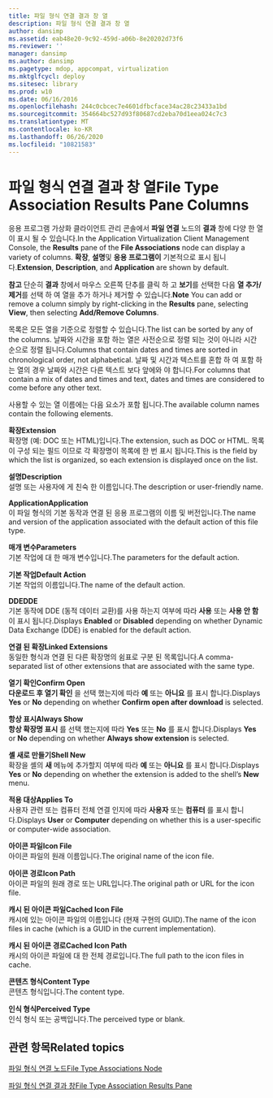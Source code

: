 ```yaml
---
title: 파일 형식 연결 결과 창 열
description: 파일 형식 연결 결과 창 열
author: dansimp
ms.assetid: eab48e20-9c92-459d-a06b-8e20202d73f6
ms.reviewer: ''
manager: dansimp
ms.author: dansimp
ms.pagetype: mdop, appcompat, virtualization
ms.mktglfcycl: deploy
ms.sitesec: library
ms.prod: w10
ms.date: 06/16/2016
ms.openlocfilehash: 244c0cbcec7e4601dfbcface34ac28c23433a1bd
ms.sourcegitcommit: 354664bc527d93f80687cd2eba70d1eea024c7c3
ms.translationtype: MT
ms.contentlocale: ko-KR
ms.lasthandoff: 06/26/2020
ms.locfileid: "10821583"
---
```

# <span data-ttu-id="aca4d-103">파일 형식 연결 결과 창 열</span><span class="sxs-lookup"><span data-stu-id="aca4d-103">File Type Association Results Pane Columns</span></span>


<span data-ttu-id="aca4d-104">응용 프로그램 가상화 클라이언트 관리 콘솔에서 **파일 연결** 노드의 **결과** 창에 다양 한 열이 표시 될 수 있습니다.</span><span class="sxs-lookup"><span data-stu-id="aca4d-104">In the Application Virtualization Client Management Console, the **Results** pane of the **File Associations** node can display a variety of columns.</span></span> <span data-ttu-id="aca4d-105">**확장**, **설명**및 **응용 프로그램이** 기본적으로 표시 됩니다.</span><span class="sxs-lookup"><span data-stu-id="aca4d-105">**Extension**, **Description**, and **Application** are shown by default.</span></span>

<span data-ttu-id="aca4d-106">**참고**  단순히 **결과** 창에서 마우스 오른쪽 단추를 클릭 하 고 **보기**를 선택한 다음 **열 추가/제거**를 선택 하 여 열을 추가 하거나 제거할 수 있습니다.</span><span class="sxs-lookup"><span data-stu-id="aca4d-106">**Note** You can add or remove a column simply by right-clicking in the **Results** pane, selecting **View**, then selecting **Add/Remove Columns**.</span></span>

 

<span data-ttu-id="aca4d-107">목록은 모든 열을 기준으로 정렬할 수 있습니다.</span><span class="sxs-lookup"><span data-stu-id="aca4d-107">The list can be sorted by any of the columns.</span></span> <span data-ttu-id="aca4d-108">날짜와 시간을 포함 하는 열은 사전순으로 정렬 되는 것이 아니라 시간 순으로 정렬 됩니다.</span><span class="sxs-lookup"><span data-stu-id="aca4d-108">Columns that contain dates and times are sorted in chronological order, not alphabetical.</span></span> <span data-ttu-id="aca4d-109">날짜 및 시간과 텍스트를 혼합 하 여 포함 하는 열의 경우 날짜와 시간은 다른 텍스트 보다 앞에와 야 합니다.</span><span class="sxs-lookup"><span data-stu-id="aca4d-109">For columns that contain a mix of dates and times and text, dates and times are considered to come before any other text.</span></span>

<span data-ttu-id="aca4d-110">사용할 수 있는 열 이름에는 다음 요소가 포함 됩니다.</span><span class="sxs-lookup"><span data-stu-id="aca4d-110">The available column names contain the following elements.</span></span>

<a href="" id="extension"></a>**<span data-ttu-id="aca4d-111">확장</span><span class="sxs-lookup"><span data-stu-id="aca4d-111">Extension</span></span>**  
<span data-ttu-id="aca4d-112">확장명 (예: DOC 또는 HTML)입니다.</span><span class="sxs-lookup"><span data-stu-id="aca4d-112">The extension, such as DOC or HTML.</span></span> <span data-ttu-id="aca4d-113">목록이 구성 되는 필드 이므로 각 확장명이 목록에 한 번 표시 됩니다.</span><span class="sxs-lookup"><span data-stu-id="aca4d-113">This is the field by which the list is organized, so each extension is displayed once on the list.</span></span>

<a href="" id="description"></a>**<span data-ttu-id="aca4d-114">설명</span><span class="sxs-lookup"><span data-stu-id="aca4d-114">Description</span></span>**  
<span data-ttu-id="aca4d-115">설명 또는 사용자에 게 친숙 한 이름입니다.</span><span class="sxs-lookup"><span data-stu-id="aca4d-115">The description or user-friendly name.</span></span>

<a href="" id="application"></a>**<span data-ttu-id="aca4d-116">Application</span><span class="sxs-lookup"><span data-stu-id="aca4d-116">Application</span></span>**  
<span data-ttu-id="aca4d-117">이 파일 형식의 기본 동작과 연결 된 응용 프로그램의 이름 및 버전입니다.</span><span class="sxs-lookup"><span data-stu-id="aca4d-117">The name and version of the application associated with the default action of this file type.</span></span>

<a href="" id="parameters"></a>**<span data-ttu-id="aca4d-118">매개 변수</span><span class="sxs-lookup"><span data-stu-id="aca4d-118">Parameters</span></span>**  
<span data-ttu-id="aca4d-119">기본 작업에 대 한 매개 변수입니다.</span><span class="sxs-lookup"><span data-stu-id="aca4d-119">The parameters for the default action.</span></span>

<a href="" id="default-action"></a>**<span data-ttu-id="aca4d-120">기본 작업</span><span class="sxs-lookup"><span data-stu-id="aca4d-120">Default Action</span></span>**  
<span data-ttu-id="aca4d-121">기본 작업의 이름입니다.</span><span class="sxs-lookup"><span data-stu-id="aca4d-121">The name of the default action.</span></span>

<a href="" id="dde"></a>**<span data-ttu-id="aca4d-122">DDE</span><span class="sxs-lookup"><span data-stu-id="aca4d-122">DDE</span></span>**  
<span data-ttu-id="aca4d-123">기본 동작에 DDE (동적 데이터 교환)를 사용 하는지 여부에 따라 **사용** 또는 **사용 안 함** 이 표시 됩니다.</span><span class="sxs-lookup"><span data-stu-id="aca4d-123">Displays **Enabled** or **Disabled** depending on whether Dynamic Data Exchange (DDE) is enabled for the default action.</span></span>

<a href="" id="linked-extensions"></a>**<span data-ttu-id="aca4d-124">연결 된 확장</span><span class="sxs-lookup"><span data-stu-id="aca4d-124">Linked Extensions</span></span>**  
<span data-ttu-id="aca4d-125">동일한 형식과 연결 된 다른 확장명의 쉼표로 구분 된 목록입니다.</span><span class="sxs-lookup"><span data-stu-id="aca4d-125">A comma-separated list of other extensions that are associated with the same type.</span></span>

<a href="" id="confirm-open"></a>**<span data-ttu-id="aca4d-126">열기 확인</span><span class="sxs-lookup"><span data-stu-id="aca4d-126">Confirm Open</span></span>**  
<span data-ttu-id="aca4d-127">**다운로드 후 열기 확인** 을 선택 했는지에 따라 **예** 또는 **아니요** 를 표시 합니다.</span><span class="sxs-lookup"><span data-stu-id="aca4d-127">Displays **Yes** or **No** depending on whether **Confirm open after download** is selected.</span></span>

<a href="" id="always-show"></a>**<span data-ttu-id="aca4d-128">항상 표시</span><span class="sxs-lookup"><span data-stu-id="aca4d-128">Always Show</span></span>**  
<span data-ttu-id="aca4d-129">**항상 확장명 표시** 를 선택 했는지에 따라 **Yes** 또는 **No** 를 표시 합니다.</span><span class="sxs-lookup"><span data-stu-id="aca4d-129">Displays **Yes** or **No** depending on whether **Always show extension** is selected.</span></span>

<a href="" id="shell-new"></a>**<span data-ttu-id="aca4d-130">셸 새로 만들기</span><span class="sxs-lookup"><span data-stu-id="aca4d-130">Shell New</span></span>**  
<span data-ttu-id="aca4d-131">확장을 셸의 **새** 메뉴에 추가할지 여부에 따라 **예** 또는 **아니요** 를 표시 합니다.</span><span class="sxs-lookup"><span data-stu-id="aca4d-131">Displays **Yes** or **No** depending on whether the extension is added to the shell’s **New** menu.</span></span>

<a href="" id="applies-to"></a>**<span data-ttu-id="aca4d-132">적용 대상</span><span class="sxs-lookup"><span data-stu-id="aca4d-132">Applies To</span></span>**  
<span data-ttu-id="aca4d-133">사용자 관련 또는 컴퓨터 전체 연결 인지에 따라 **사용자** 또는 **컴퓨터** 를 표시 합니다.</span><span class="sxs-lookup"><span data-stu-id="aca4d-133">Displays **User** or **Computer** depending on whether this is a user-specific or computer-wide association.</span></span>

<a href="" id="icon-file"></a>**<span data-ttu-id="aca4d-134">아이콘 파일</span><span class="sxs-lookup"><span data-stu-id="aca4d-134">Icon File</span></span>**  
<span data-ttu-id="aca4d-135">아이콘 파일의 원래 이름입니다.</span><span class="sxs-lookup"><span data-stu-id="aca4d-135">The original name of the icon file.</span></span>

<a href="" id="icon-path"></a>**<span data-ttu-id="aca4d-136">아이콘 경로</span><span class="sxs-lookup"><span data-stu-id="aca4d-136">Icon Path</span></span>**  
<span data-ttu-id="aca4d-137">아이콘 파일의 원래 경로 또는 URL입니다.</span><span class="sxs-lookup"><span data-stu-id="aca4d-137">The original path or URL for the icon file.</span></span>

<a href="" id="cached-icon-file"></a>**<span data-ttu-id="aca4d-138">캐시 된 아이콘 파일</span><span class="sxs-lookup"><span data-stu-id="aca4d-138">Cached Icon File</span></span>**  
<span data-ttu-id="aca4d-139">캐시에 있는 아이콘 파일의 이름입니다 (현재 구현의 GUID).</span><span class="sxs-lookup"><span data-stu-id="aca4d-139">The name of the icon files in cache (which is a GUID in the current implementation).</span></span>

<a href="" id="cached-icon-path"></a>**<span data-ttu-id="aca4d-140">캐시 된 아이콘 경로</span><span class="sxs-lookup"><span data-stu-id="aca4d-140">Cached Icon Path</span></span>**  
<span data-ttu-id="aca4d-141">캐시의 아이콘 파일에 대 한 전체 경로입니다.</span><span class="sxs-lookup"><span data-stu-id="aca4d-141">The full path to the icon files in cache.</span></span>

<a href="" id="content-type"></a>**<span data-ttu-id="aca4d-142">콘텐츠 형식</span><span class="sxs-lookup"><span data-stu-id="aca4d-142">Content Type</span></span>**  
<span data-ttu-id="aca4d-143">콘텐츠 형식입니다.</span><span class="sxs-lookup"><span data-stu-id="aca4d-143">The content type.</span></span>

<a href="" id="perceived-type"></a>**<span data-ttu-id="aca4d-144">인식 형식</span><span class="sxs-lookup"><span data-stu-id="aca4d-144">Perceived Type</span></span>**  
<span data-ttu-id="aca4d-145">인식 형식 또는 공백입니다.</span><span class="sxs-lookup"><span data-stu-id="aca4d-145">The perceived type or blank.</span></span>

## <span data-ttu-id="aca4d-146">관련 항목</span><span class="sxs-lookup"><span data-stu-id="aca4d-146">Related topics</span></span>


[<span data-ttu-id="aca4d-147">파일 형식 연결 노드</span><span class="sxs-lookup"><span data-stu-id="aca4d-147">File Type Associations Node</span></span>](file-type-associations-node-client.md)

[<span data-ttu-id="aca4d-148">파일 형식 연결 결과 창</span><span class="sxs-lookup"><span data-stu-id="aca4d-148">File Type Association Results Pane</span></span>](file-type-association-results-pane.md)

 

 





